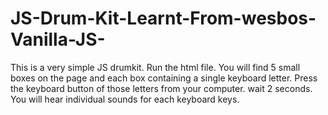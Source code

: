 # JS-Drum-Kit-Learnt-From-wesbos-Vanilla-JS-

This is a very simple JS drumkit.
Run the html file. You will find 5 small boxes on the page and each box containing a single keyboard letter. 
Press the keyboard button of those letters from your computer. wait 2 seconds. You will hear individual sounds for each keyboard keys.
